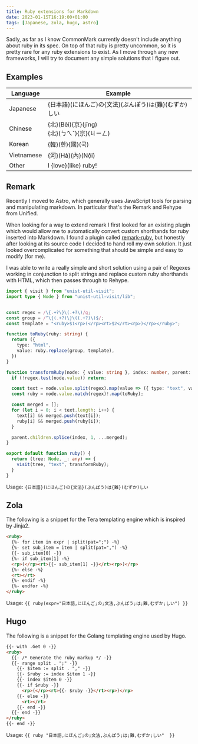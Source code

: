 ```yaml
---
title: Ruby extensions for Markdown
date: 2023-01-15T16:19:00+01:00
tags: [Japanese, zola, hugo, astro]
---
```


Sadly, as far as I know CommonMark currently doesn't include anything about ruby in its spec. On top of that ruby is pretty uncommon, so it is pretty rare for any ruby extensions to exist. As I move through any new frameworks, I will try to document any simple solutions that I figure out.


## Examples

| Language    | Example |
| --------    | ------- |
| Japanese    | {日本語}(にほんご)の{文法}(ぶんぽう)は{難}(むずか)しい |
| Chinese     | {北}(Běi){京}(jīng)<br/>{北}(ㄅㄟˇ){京}(ㄐㄧㄥ) |
| Korean      | {韓}(한){國}(국) |
| Vietnamese  | {河}(Hà){內}(Nội) |
| Other       | I {love}(like) ruby! |


## Remark
Recently I moved to Astro, which generally uses JavaScript tools for parsing and manipulating markdown. In particular that's the Remark and Rehype from Unified. 

When looking for a way to extend remark I first looked for an existing plugin which would allow me to automatically convert custom shorthands for ruby inserted into Markdown. I found a plugin called [remark-ruby](https://github.com/laysent/remark-ruby#readme), but honestly after looking at its source code I decided to hand roll my own solution. It just looked overcomplicated for something that should be simple and easy to modify (for me).

I was able to write a really simple and short solution using a pair of Regexes working in conjunction to split strings and replace custom ruby shorthands with HTML, which then passes through to Rehype.

```ts
import { visit } from "unist-util-visit";
import type { Node } from "unist-util-visit/lib";


const regex = /\{.+?\}\(.+?\)/g;
const group = /^\{(.+?)\}\((.+?)\)$/;
const template = "<ruby>$1<rp>(</rp><rt>$2</rt><rp>)</rp></ruby>";

function toRuby(ruby: string) {
  return ({
    type: "html",
    value: ruby.replace(group, template),
  })
}

function transformRuby(node: { value: string }, index: number, parent: any) {
  if (!regex.test(node.value)) return;

  const text = node.value.split(regex).map(value => ({ type: "text", value}));
  const ruby = node.value.match(regex)!.map(toRuby);

  const merged = [];
  for (let i = 0; i < text.length; i++) {
    text[i] && merged.push(text[i]);
    ruby[i] && merged.push(ruby[i]);
  }

  parent.children.splice(index, 1, ...merged);
}

export default function ruby() {
  return (tree: Node, _: any) => {
    visit(tree, "text", transformRuby);
  }
}
```

Usage:
`{日本語}(にほんご)の{文法}(ぶんぽう)は{難}(むずか)しい`  

## Zola
The following is a snippet for the Tera templating engine which is inspired by Jinja2.

```html
<ruby>
  {%- for item in expr | split(pat=";") -%}
  {%- set sub_item = item | split(pat=",") -%}
  {{- sub_item[0] -}}
  {%- if sub_item[1] -%}
  <rp>(</rp><rt>{{- sub_item[1] -}}</rt><rp>)</rp>
  {%- else -%}
  <rt></rt>
  {%- endif -%}
  {%- endfor -%}
</ruby>
```

Usage:
`{{ ruby(expr="日本語,にほんご;の;文法,ぶんぽう;は;難,むずか;しい") }}`

## Hugo
The following is a snippet for the Golang templating engine used by Hugo.
```html
{{- with .Get 0 -}}
<ruby>
  {{- /* Generate the ruby markup */ -}}
  {{- range split . ";" -}}
    {{- $item := split . "," -}}
    {{- $ruby := index $item 1 -}}
    {{- index $item 0 -}}
    {{- if $ruby -}}
      <rp>(</rp><rt>{{- $ruby -}}</rt><rp>)</rp>
    {{- else -}}
      <rt></rt>
    {{- end -}}
  {{- end -}}
</ruby>
{{- end -}}
```

Usage:
`{{ ruby "日本語,にほんご;の;文法,ぶんぽう;は;難,むずか;しい"  }}`

